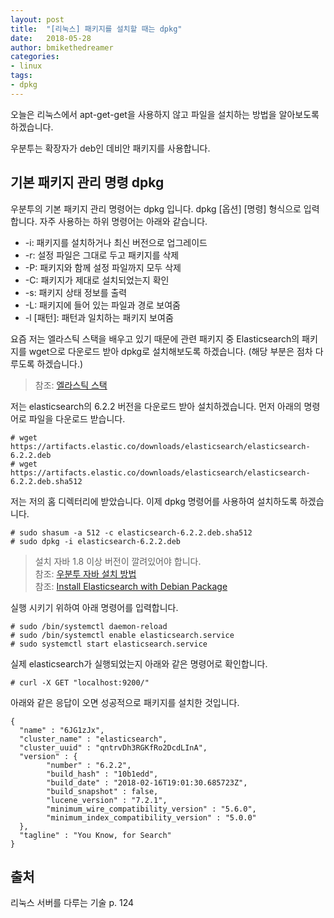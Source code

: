 ```yaml
---
layout: post
title:  "[리눅스] 패키지를 설치할 때는 dpkg"
date:   2018-05-28
author: bmikethedreamer
categories:
- linux
tags:
- dpkg
---
```

오늘은 리눅스에서 apt-get-get을 사용하지 않고 파일을 설치하는 방법을 알아보도록 하겠습니다.

우분투는 확장자가 deb인 데비안 패키지를 사용합니다. 

## 기본 패키지 관리 명령 dpkg
우분투의 기본 패키지 관리 명령어는 dpkg 입니다. dpkg [옵션] [명령] 형식으로 입력합니다. 자주 사용하는 하위 명령어는 아래와 같습니다.
* -i: 패키지를 설치하거나 최신 버전으로 업그레이드
* -r: 설정 파일은 그대로 두고 패키지를 삭제
* -P: 패키지와 함께 설정 파일까지 모두 삭제
* -C: 패키지가 제대로 설치되었는지 확인
* -s: 패키지 상태 정보를 출력
* -L: 패키지에 들어 있는 파일과 경로 보여줌
* -l [패턴]: 패턴과 일치하는 패키지 보여줌

요즘 저는 엘라스틱 스택을 배우고 있기 때문에 관련 패키지 중 Elasticsearch의 패키지를 wget으로 다운로드 받아 dpkg로 설치해보도록 하겠습니다. (해당 부분은 점차 다루도록 하겠습니다.)

> 참조: [엘라스틱 스택](https://www.elastic.co/kr/)

저는 elasticsearch의 6.2.2 버전을 다운로드 받아 설치하겠습니다. 먼저 아래의 명령어로 파일을 다운로드 받습니다.

    # wget https://artifacts.elastic.co/downloads/elasticsearch/elasticsearch-6.2.2.deb
    # wget https://artifacts.elastic.co/downloads/elasticsearch/elasticsearch-6.2.2.deb.sha512
      
저는 저의 홈 디렉터리에 받았습니다. 이제 dpkg 명령어를 사용하여 설치하도록 하겠습니다.

	# sudo shasum -a 512 -c elasticsearch-6.2.2.deb.sha512
	# sudo dpkg -i elasticsearch-6.2.2.deb

> 설치 자바 1.8 이상 버전이 깔려있어야 합니다.  
> 참조: [우분투 자바 설치 방법](http://blog.dskim.xyz/devops/2017/04/18/devops-ubuntu16.04-jdk-1.8.html)  
> 참조: [Install Elasticsearch with Debian Package](https://www.elastic.co/guide/en/elasticsearch/reference/6.2/deb.html#deb) 

실행 시키기 위하여 아래 명령어를 입력합니다.

	# sudo /bin/systemctl daemon-reload
	# sudo /bin/systemctl enable elasticsearch.service
	# sudo systemctl start elasticsearch.service
	
실제 elasticsearch가 실행되었는지 아래와 같은 명령어로 확인합니다.

	# curl -X GET "localhost:9200/" 

아래와 같은 응답이 오면 성공적으로 패키지를 설치한 것입니다.

	{
	  "name" : "6JG1zJx",
	  "cluster_name" : "elasticsearch",
	  "cluster_uuid" : "qntrvDh3RGKfRo2DcdLInA",
	  "version" : {
		    "number" : "6.2.2",
		    "build_hash" : "10b1edd",
		    "build_date" : "2018-02-16T19:01:30.685723Z",
		    "build_snapshot" : false,
		    "lucene_version" : "7.2.1",
		    "minimum_wire_compatibility_version" : "5.6.0",
		    "minimum_index_compatibility_version" : "5.0.0"
	  },
	  "tagline" : "You Know, for Search"
	}

## 출처
리눅스 서버를 다루는 기술 p. 124
